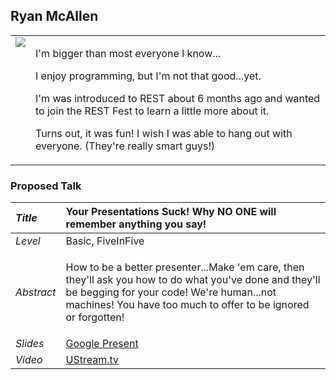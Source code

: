 ## Ryan McAllen ##

<table cellpadding='4'>
<tr>
<td valign='top'><img src='http://rhynodesigns.com/img/me.jpg' /></td>
<td valign='top'>
<p>I'm bigger than most everyone I know...</p>
<p>I enjoy programming, but I'm not that good...yet.</p>
<p>I'm was introduced to REST about 6 months ago and wanted to join the REST Fest to learn a little more about it.</p>
<p>Turns out, it was fun! I wish I was able to hang out with everyone. (They're really smart guys!)</p>
</td>
</tr>
</table>


### Proposed Talk ###
| _Title_ | **Your Presentations Suck! Why NO ONE will remember anything you say!** |
|:--------|:------------------------------------------------------------------------|
| _Level_ | Basic, FiveInFive |
| _Abstract_ |<p>How to be a better presenter...Make 'em care, then they'll ask you how to do what you've done and they'll be begging for your code! We're human...not machines! You have too much to offer to be ignored or forgotten!</p>|
| _Slides_ | [Google Present](https://docs.google.com/present/view?id=d8xcw5r_1336rc56dfv) |
| _Video_ | [UStream.tv](http://www.ustream.tv/recorded/9660078) |